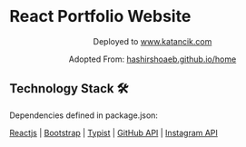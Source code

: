 <!-- PROJECT LOGO -->
<br />
<p align="center">
  <h1>React Portfolio Website</h1>
  <p align="center">
    Deployed to 
    <a href="https://katancik.com">www.katancik.com</a>
    <br />
  </p>
  <p align="center">
    Adopted From: 
    <a href="https://hashirshoaeb.github.io/home">hashirshoaeb.github.io/home</a>
    <br />
  </p>
</p>

## Technology Stack 🛠️

Dependencies defined in package.json:

[Reactjs](https://reactjs.org/)
| [Bootstrap](https://getbootstrap.com/)
| [Typist](https://github.com/jstejada/react-typist)
| [GitHub API](https://developer.github.com/v3/repos/)
| [Instagram API](https://www.instagram.com/developer/embedding/)
